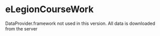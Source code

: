 # eLegionCourseWork
DataProvider.framework not used in this version. All data is downloaded from the server
